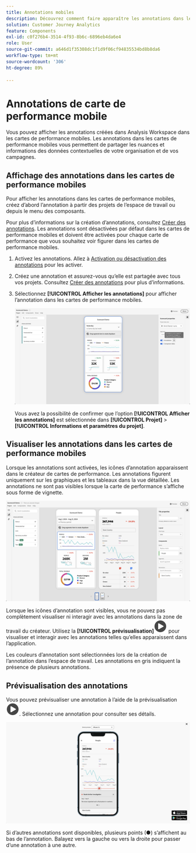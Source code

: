 ```yaml
---
title: Annotations mobiles
description: Découvrez comment faire apparaître les annotations dans les cartes de performance mobiles.
solution: Customer Journey Analytics
feature: Components
exl-id: c0f276b4-3514-4f93-8b6c-6896eb4da6e4
role: User
source-git-commit: a646d1f35308dc1f1d9f06cf94835534bd8b8da6
workflow-type: tm+mt
source-wordcount: '306'
ht-degree: 89%

---
```



# Annotations de carte de performance mobile

Vous pouvez afficher les annotations créées dans Analysis Workspace dans les cartes de performance mobiles. Les annotations dans les cartes de performance mobiles vous permettent de partager les nuances et informations des données contextuelles de votre organisation et de vos campagnes.


## Affichage des annotations dans les cartes de performance mobiles

Pour afficher les annotations dans les cartes de performance mobiles, créez d’abord l’annotation à partir des projets de l’espace de travail ou depuis le menu des composants.

Pour plus d’informations sur la création d’annotations, consultez [Créer des annotations](create-annotations.md). Les annotations sont désactivées par défaut dans les cartes de performance mobiles et doivent être activées pour chaque carte de performance que vous souhaitez voir figurer dans les cartes de performance mobiles.

1. Activez les annotations. Allez à [Activation ou désactivation des annotations](overview.md#turn-annotations-on-or-off) pour les activer.

1. Créez une annotation et assurez-vous qu’elle est partagée avec tous vos projets. Consultez [Créer des annotations](create-annotations.md) pour plus d’informations.

1. Sélectionnez **[!UICONTROL Afficher les annotations]** pour afficher l’annotation dans les cartes de performance mobiles.

   ![Options d’annotations mobiles pour les cartes de performance.](assets/annotations-scorecard-onoff.png)

   Vous avez la possibilité de confirmer que l’option **[!UICONTROL Afficher les annotations]** est sélectionnée dans **[!UICONTROL Projet]** > **[!UICONTROL Informations et paramètres du projet]**.

## Visualiser les annotations dans les cartes de performance mobiles

Lorsque les annotations sont activées, les icônes d’annotation apparaissent dans le créateur de cartes de performance. Les annotations figurent uniquement sur les graphiques et les tableaux dans la vue détaillée. Les annotations ne sont pas visibles lorsque la carte de performance s’affiche sous forme de vignette.

![Créateur de cartes de performance mettant en surbrillance les icônes d’annotation.](assets/annotations-scorecard.png)

Lorsque les icônes d’annotation sont visibles, vous ne pouvez pas complètement visualiser ni interagir avec les annotations dans la zone de travail du créateur. Utilisez la **[!UICONTROL prévisualisation]**![PlayCircle](/help/assets/icons/PlayCircle.svg) pour visualiser et interagir avec les annotations telles qu’elles apparaissent dans l’application.

Les couleurs d’annotation sont sélectionnées lors de la création de l’annotation dans l’espace de travail. Les annotations en gris indiquent la présence de plusieurs annotations.

## Prévisualisation des annotations

Vous pouvez prévisualiser une annotation à l’aide de la prévisualisation ![PlayCircle](/help/assets/icons/PlayCircle.svg). Sélectionnez une annotation pour consulter ses détails.

![Prévisualisation des annotations dans les cartes de performance mobiles](assets/annotations-scorecard-preview.png)

Si d’autres annotations sont disponibles, plusieurs points (●) s’affichent au bas de l’annotation. Balayez vers la gauche ou vers la droite pour passer d’une annotation à une autre.
